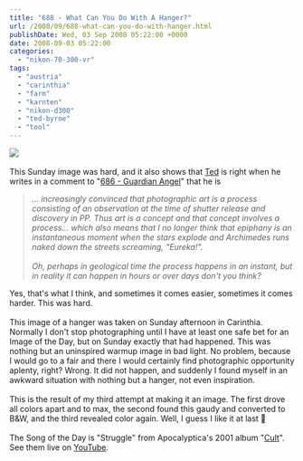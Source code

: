 ```yaml
---
title: "688 - What Can You Do With A Hanger?"
url: /2008/09/688-what-can-you-do-with-hanger.html
publishDate: Wed, 03 Sep 2008 05:22:00 +0000
date: 2008-09-03 05:22:00
categories: 
  - "nikon-70-300-vr"
tags: 
  - "austria"
  - "carinthia"
  - "farm"
  - "karnten"
  - "nikon-d300"
  - "ted-byrne"
  - "tool"
---
```

<a href="https://d25zfm9zpd7gm5.cloudfront.net/1200x1200/2008/20080831_151038_ps.jpg" target="_blank"><img src="https://d25zfm9zpd7gm5.cloudfront.net/0600x0600/2008/20080831_151038_ps.jpg"/></a><br/><br/>This Sunday image was hard, and it also shows that <a href="http://imagefiction.blogspot.com/" target="_blank">Ted</a> is right when he writes in a comment to "<a href="/2008/08/686-guardian-angel.html">686 - Guardian Angel</a>" that he is<blockquote><span style="font-style:italic;">... increasingly convinced that photographic art is a process consisting of an observation at the time of shutter release and discovery in PP. Thus art is a concept and that concept involves a process... which also means that I no longer think that epiphany is an instantaneous moment when the stars explode and Archimedes runs naked down the streets screaming, "Eureka!".<br/><br/>Oh, perhaps in geological time the process happens in an instant, but in reality it can happen in hours or over days don't you think?</span></blockquote>Yes, that's what I think, and sometimes it comes easier, sometimes it comes harder. This was hard.<br/><br/>This image of a hanger was taken on Sunday afternoon in Carinthia. Normally I don't stop photographing until I have at least one safe bet for an Image of the Day, but on Sunday exactly that had happened. This was nothing but an uninspired warmup image in bad light. No problem, because I would go to a fair and there I would certainly find photographic opportunity aplenty, right? Wrong. It did not happen, and suddenly I found myself in an awkward situation with nothing but a hanger, not even inspiration.<br/><br/>This is the result of my third attempt at making it an image. The first drove all colors apart and to max, the second found this gaudy and converted to B&amp;W, and the third revealed color again. Well, I guess I like it at last 🙂<br/><br/>The Song of the Day is "Struggle" from Apocalyptica's 2001 album "<a href="http://www.amazon.com/Cult-Apocalyptica/dp/B00005R8CI" target="_blank">Cult</a>". See them live on <a href="http://www.youtube.com/watch?v=YFY1yRRiUjs" target="_blank">YouTube</a>.
